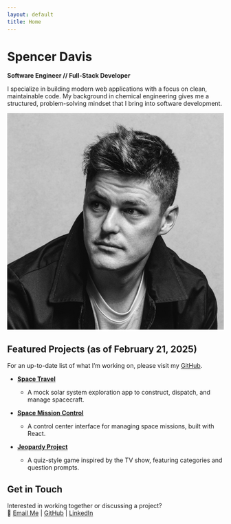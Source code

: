 ```yaml
---
layout: default
title: Home
---
```


# Spencer Davis

**Software Engineer // Full-Stack Developer**

I specialize in building modern web applications with a focus on clean, maintainable code. My background in chemical engineering gives me a structured, problem-solving mindset that I bring into software development.

![Profile Image](/assets/images/portrait.png)

## Featured Projects (as of February 21, 2025)

For an up-to-date list of what I’m working on, please visit my [GitHub](https://github.com/spencerdavis226).

- **[Space Travel](https://github.com/spencerdavis226/Hatchways-React-Space-Travel)**

  - A mock solar system exploration app to construct, dispatch, and manage spacecraft.

- **[Space Mission Control](https://github.com/spencerdavis226/space-mission-control)**

  - A control center interface for managing space missions, built with React.

- **[Jeopardy Project](https://github.com/spencerdavis226/Jeopardy-Project)**
  - A quiz-style game inspired by the TV show, featuring categories and question prompts.

## Get in Touch

Interested in working together or discussing a project?  
📩 [Email Me](mailto:sdavis26@me.com) | [GitHub](https://github.com/spencerdavis226) | [LinkedIn](https://www.linkedin.com/in/davisspencer/)
